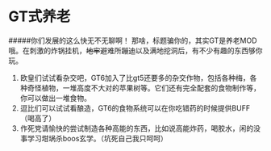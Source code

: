 # GT式养老
#####你们发展的这么快无不无聊啊！
那啥，标题骗你的，其实GT是养老MOD哦。在刺激的炸锅挂机，~~地牢~~避难所蹦迪以及满地挖洞后，有不少有趣的东西够你玩。

1. 欧皇们试试看杂交吧，GT6加入了比gt5还要多的杂交作物，包括各种梅，各种奇怪植物，一堆高度不大对的苹果树等。它们还有完全配套的食物制作等，你可以做出一堆食物。
2. 逗比们可以试试看酿造，GT6的食物系统可以在你吃错药的时候提供BUFF（喝高了）
3. 作死党请愉快的尝试制造各种高能的东西，比如说高能炸药，喝胶水，闲的没事学习坩埚杀boos玄学。（坑死自己我只呵呵）

